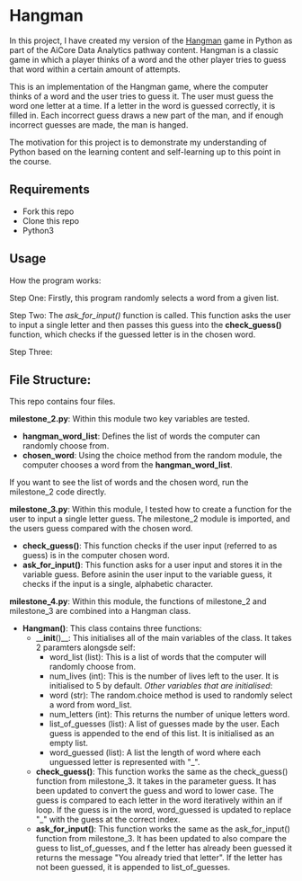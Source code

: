 # Hangman

In this project, I have created my version of the [Hangman](<https://en.wikipedia.org/wiki/Hangman_(game)>) game in Python as part of the AiCore Data Analytics pathway content. Hangman is a classic game in which a player thinks of a word and the other player tries to guess that word within a certain amount of attempts.

This is an implementation of the Hangman game, where the computer thinks of a word and the user tries to guess it. The user must guess the word one letter at a time. If a letter in the word is guessed correctly, it is filled in. Each incorrect guess draws a new part of the man, and if enough incorrect guesses are made, the man is hanged. 

The motivation for this project is to demonstrate my understanding of Python based on the learning content and self-learning up to this point in the course. 

## Requirements

- Fork this repo
- Clone this repo
- Python3

## Usage
How the program works:

Step One: Firstly, this program randomly selects a word from a given list.

Step Two: The _ask_for_input()_ function is called. This function asks the user to input a single letter and then passes this guess into the __check_guess()__ function, which checks if the guessed letter is in the chosen word. 

Step Three:


## File Structure: 
This repo contains four files. 

**milestone_2.py**: Within this module two key variables are tested. 
- __hangman_word_list__: Defines the list of words the computer can randomly choose from.
- __chosen_word__: Using the choice method from the random module, the computer chooses a word from the __hangman_word_list__.

If you want to see the list of words and the chosen word, run the milestone_2 code directly.

**milestone_3.py**: Within this module, I tested how to create a function for the user to input a single letter guess. The milestone_2 module is imported, and the users guess compared with the chosen word. 
- __check_guess()__: This function checks if the user input (referred to as guess) is in the computer chosen word.
- __ask_for_input()__: This function asks for a user input and stores it in the variable guess. Before asinin the user input to the variable guess, it checks if the input is a single, alphabetic character. 

**milestone_4.py**: Within this module, the functions of milestone_2 and milestone_3 are combined into a Hangman class. 
- __Hangman()__: This class contains three functions: 
    - ____init__()__: This initialises all of the main variables of the class. It takes 2 paramters alongsde self:
        - word_list (list): This is a list of words that the computer will randomly choose from. 
        - num_lives (int): This is the number of lives left to the user. It is initialised to 5 by default. 
    *Other variables that are initialised*:
        - word (str): The random.choice method is used to randomly select a word from word_list. 
        - num_letters (int): This returns the number of unique letters word.
        - list_of_guesses (list): A list of guesses made by the user. Each guess is appended to the end of this list. It is initialised as an empty list.
        - word_guessed (list): A list the length of word where each unguessed letter is represented with "_".
    - __check_guess()__: This function works the same as the check_guess() function from milestone_3. It takes in the parameter guess. It has been updated to convert the guess and word to lower case. The guess is compared to each letter in the word iteratively within an if loop. If the guess is in the word, word_guessed is updated to replace "_" with the guess at the correct index. 
    - __ask_for_input()__: This function works the same as the ask_for_input() function from milestone_3. It has been updated to also compare the guess to list_of_guesses, and f the letter has already been guessed it returns the message "You already tried that letter". If the letter has not been guessed, it is appended to list_of_guesses. 